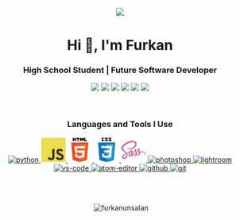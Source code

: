 <p align="center">
  <img src="https://cdn.hipwallpaper.com/i/27/47/KIczhM.png" height="200"/>
</p>
<h1 align="center">Hi 👋, I'm Furkan</h1>
<h3 align="center">High School Student | Future Software Developer</h3>
<p align="center">
<a href="https://www.furkanunsalan.com"><img src="https://github.com/furkanunsalan/Personel-Website/blob/main/images/websitePanel.png"/></a>
<a href="mailto:contact@furkanunsalan.com"><img src="https://github.com/furkanunsalan/Personel-Website/blob/main/images/mailPanel.png"/></a>
<a href="https://instagram.com/furkanunsalan"><img src="https://github.com/furkanunsalan/Personel-Website/blob/main/images/instaPanel.png"/></a>
<a href="https://www.reddit.com/user/Siflious"><img src="https://github.com/furkanunsalan/Personel-Website/blob/main/images/redditPanel.png"/></a>
<a href="https://open.spotify.com/user/furkanunsalan"><img src="https://github.com/furkanunsalan/Personel-Website/blob/main/images/spotifyPanel.png"/></a>
<a href="https://twitter.com/furkanunsalan"><img src="https://github.com/furkanunsalan/Personel-Website/blob/main/images/twitterPanel.png"/></a>
</p>

<br>

<h3 align="center">Languages and Tools I Use</h3>
<p align="center"><a href="" target="_blank"> <img src="https://upload.wikimedia.org/wikipedia/commons/thumb/c/c3/Python-logo-notext.svg/1200px-Python-logo-notext.svg.png" alt="python" width="50" height="50"/> </a>
<a href="" target="_blank"> <img src="https://raw.githubusercontent.com/devicons/devicon/master/icons/javascript/javascript-original.svg" alt="javascript" width="50" height="50"/> </a> 
<a href="" target="_blank"> <img src="https://raw.githubusercontent.com/devicons/devicon/master/icons/html5/html5-original-wordmark.svg" alt="html5" width="50" height="50"/> </a> 
<a href="" target="_blank"> <img src="https://raw.githubusercontent.com/devicons/devicon/master/icons/css3/css3-original-wordmark.svg" alt="css3" width="50" height="50"/> </a> 
<a href="" target="_blank"> <img src="https://raw.githubusercontent.com/devicons/devicon/master/icons/sass/sass-original.svg" alt="sass" width="50" height="50"/> </a>
<a href="" target="_blank"> <img src="https://cdn.freelogovectors.net/wp-content/uploads/2020/07/adobe-photoshop-logo.png" alt="photoshop" width="50" height="50"/> </a> 
<a href="" target="_blank"> <img src="https://insmac.org/uploads/posts/2020-08/1597638534_lightroom-classic.png" alt="lightroom" width="50" height="50"/> </a>
<a href="" target="_blank"> <img src="https://upload.wikimedia.org/wikipedia/commons/thumb/9/9a/Visual_Studio_Code_1.35_icon.svg/2048px-Visual_Studio_Code_1.35_icon.svg.png" alt="vs-code" width="50" height="50"/> </a> 
<a href="" target="_blank"> <img src="https://seeklogo.com/images/A/atom-logo-19BD90FF87-seeklogo.com.png" alt="atom-editor" width="50" height="50"/> </a>
<a href="" target="_blank"> <img src="https://cdn.icon-icons.com/icons2/2368/PNG/512/github_logo_icon_143772.png" alt="github" width="50" height="50"/> </a>
<a href="" target="_blank"> <img src="https://git-scm.com/images/logos/downloads/Git-Icon-1788C.png" alt="git" width="50" height="50"/> </a> </p>

<br>
<br>
<p align="center">&nbsp;<img align="center" src="https://github-readme-stats.vercel.app/api?username=furkanunsalan&show_icons=true" alt="furkanunsalan" /></p>

